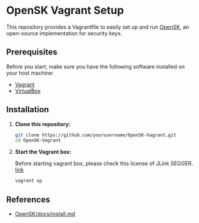 # OpenSK Vagrant Setup

This repository provides a Vagrantfile to easily set up and run [OpenSK](https://github.com/google/OpenSK), an open-source implementation for security keys.

## Prerequisites

Before you start, make sure you have the following software installed on your host machine:

- [Vagrant](https://www.vagrantup.com/downloads)
- [VirtualBox](https://www.virtualbox.org/wiki/Downloads)

## Installation

1. **Clone this repository:**

   ```sh
   git clone https://github.com/yourusername/OpenSK-Vagrant.git
   cd OpenSK-Vagrant
   ```

2. **Start the Vagrant box:**

    Before starting vagrant box, please check this license of JLink SEGGER. [link](https://www.segger.com/downloads/jlink/JLink_Linux_x86_64.deb)

    ```sh
    vagrant up
    ```

## References

- [OpenSK/docs/install.md](https://github.com/google/OpenSK/blob/2.1/docs/install.md)